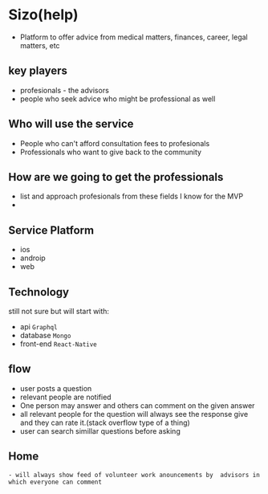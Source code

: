 # Sizo(help)
 - Platform to offer advice from medical matters, finances, career, legal matters, etc
 


## key players
 - profesionals - the advisors
 - people who seek advice who might be professional as well
 
 
 ## Who will use the service
   - People who can't afford consultation fees to profesionals
  - Professionals who want to give back to the community

  ## How are we going to get the professionals
   - list and approach profesionals from these fields I know for the MVP
   -

## Service Platform
 - ios
 - androip
 - web

 
 ## Technology
  still not sure but will start with:
  - api `Graphql`
  - database `Mongo`
  - front-end `React-Native`

  ## flow 
   - user posts a question
   - relevant people are notified 
   - One person may answer and others can comment on the given answer
   - all relevant people for the question will always see the response give and they can rate it.(stack overflow type of a thing)
   - user can search simillar questions before asking
   
   ## Home
    - will always show feed of volunteer work anouncements by  advisors in which everyone can comment
   
 